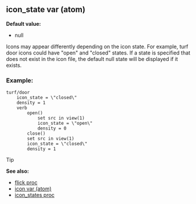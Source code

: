 ## icon_state var (atom)

**Default value:**
+   null


Icons may appear differently depending on the icon state. For
example, turf door icons could have "open" and \"closed\" states. If a
state is specified that does not exist in the icon file, the default
null state will be displayed if it exists.
### Example:

``` dm
turf/door
	icon_state = \"closed\"
	density = 1
	verb
		open()
			set src in view(1)
			icon_state = \"open\"
			density = 0
		close()
		set src in view(1)
		icon_state = \"closed\"
		density = 1 
```


> [!TIP] 
> **See also:**
> +   [flick proc](/ref/proc/flick.md) 
> +   [icon var (atom)](/ref/atom/var/icon.md) 
> +   [icon_states proc](/ref/proc/icon_states.md) <!-- -->